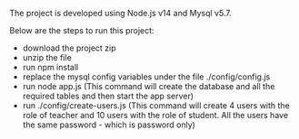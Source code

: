 The project is developed using Node.js v14 and Mysql v5.7.

Below are the steps to run this project:

- download the project zip
- unzip the file
- run npm install
- replace the mysql config variables under the file ./config/config.js
- run node app.js (This command will create the database and all the required tables and then start the app server)
- run ./config/create-users.js (This command will create 4 users with the role of teacher and 10 users with the role of student. All the users have the same password - which is password only)
